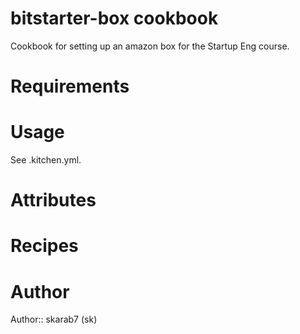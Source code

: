 # bitstarter-box cookbook
Cookbook for setting up an amazon box for the Startup Eng course.

# Requirements

# Usage

See .kitchen.yml.

# Attributes

# Recipes

# Author

Author:: skarab7 (sk)

